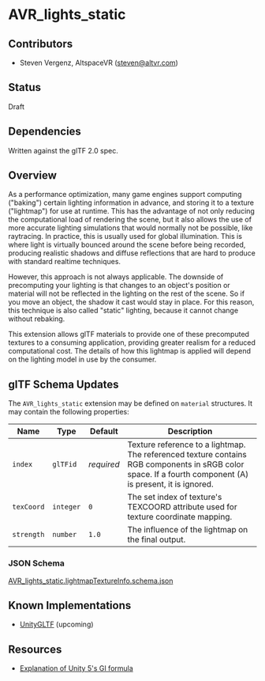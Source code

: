 # AVR_lights_static

## Contributors

* Steven Vergenz, AltspaceVR ([steven@altvr.com](mailto:steven@altvr.com))

## Status

Draft

## Dependencies

Written against the glTF 2.0 spec.

## Overview

As a performance optimization, many game engines support computing ("baking") certain lighting information in advance, and storing it to a texture ("lightmap") for use at runtime. This has the advantage of not only reducing the computational load of rendering the scene, but it also allows the use of more accurate lighting simulations that would normally not be possible, like raytracing. In practice, this is usually used for global illumination. This is where light is virtually bounced around the scene before being recorded, producing realistic shadows and diffuse reflections that are hard to produce with standard realtime techniques.

However, this approach is not always applicable. The downside of precomputing your lighting is that changes to an object's position or material will not be reflected in the lighting on the rest of the scene. So if you move an object, the shadow it cast would stay in place. For this reason, this technique is also called "static" lighting, because it cannot change without rebaking.

This extension allows glTF materials to provide one of these precomputed textures to a consuming application, providing greater realism for a reduced computational cost. The details of how this lightmap is applied will depend on the lighting model in use by the consumer.

## glTF Schema Updates

The `AVR_lights_static` extension may be defined on `material` structures. It may contain the following properties:

| Name       | Type      | Default    | Description
|------------|-----------|------------|---------------------------------
| `index`    | `glTFid`  | *required* | Texture reference to a lightmap. The referenced texture contains RGB components in sRGB color space. If a fourth component (A) is present, it is ignored.
| `texCoord` | `integer` | `0`        | The set index of texture's TEXCOORD attribute used for texture coordinate mapping.
| `strength` | `number`  | `1.0`      | The influence of the lightmap on the final output.

### JSON Schema

[AVR_lights_static.lightmapTextureInfo.schema.json](schema/AVR_lights_static.lightmapTextureInfo.schema.json)

## Known Implementations

* [UnityGLTF](https://github.com/AltspaceVR/UnityGLTF) (upcoming)

## Resources

* [Explanation of Unity 5's GI formula](http://www.shadercat.com/how-to-explore-unity-5s-shader-system-code-iv-global-illumination-code-overview/)
